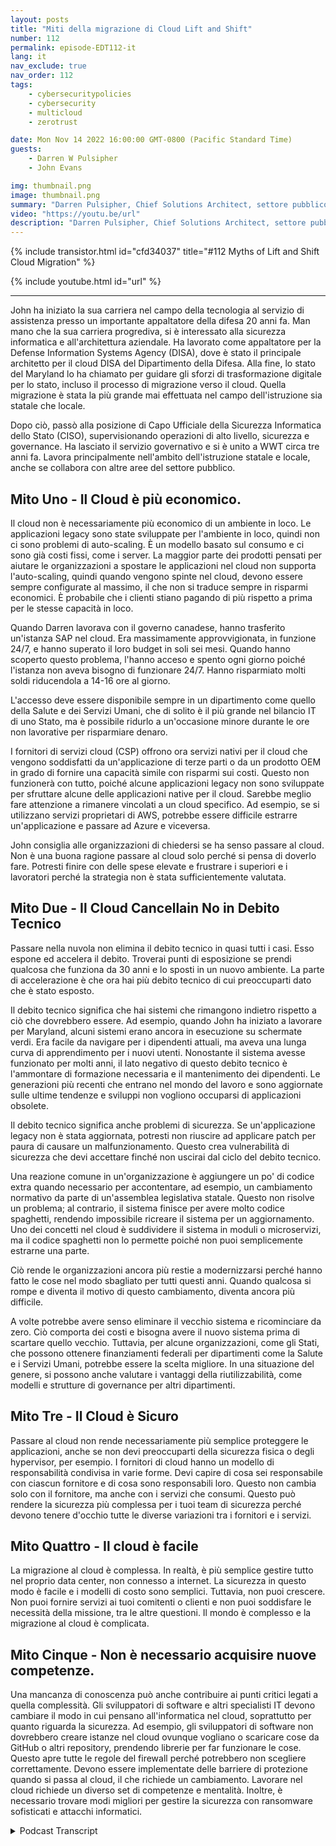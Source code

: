 ```yaml
---
layout: posts
title: "Miti della migrazione di Cloud Lift and Shift"
number: 112
permalink: episode-EDT112-it
lang: it
nav_exclude: true
nav_order: 112
tags:
    - cybersecuritypolicies
    - cybersecurity
    - multicloud
    - zerotrust

date: Mon Nov 14 2022 16:00:00 GMT-0800 (Pacific Standard Time)
guests:
    - Darren W Pulsipher
    - John Evans

img: thumbnail.png
image: thumbnail.png
summary: "Darren Pulsipher, Chief Solutions Architect, settore pubblico, Intel, e John Evans, Consigliere Tecnologico Capo, WWT, discutono cinque miti sulla migrazione del cloud lift and shift."
video: "https://youtu.be/url"
description: "Darren Pulsipher, Chief Solutions Architect, settore pubblico, Intel, e John Evans, Consigliere Tecnologico Capo, WWT, discutono cinque miti sulla migrazione del cloud lift and shift."
---
```


<div>
{% include transistor.html id="cfd34037" title="#112 Myths of Lift and Shift Cloud Migration" %}

{% include youtube.html id="url" %}
</div>

---

John ha iniziato la sua carriera nel campo della tecnologia al servizio di assistenza presso un importante appaltatore della difesa 20 anni fa. Man mano che la sua carriera progrediva, si è interessato alla sicurezza informatica e all'architettura aziendale. Ha lavorato come appaltatore per la Defense Information Systems Agency (DISA), dove è stato il principale architetto per il cloud DISA del Dipartimento della Difesa. Alla fine, lo stato del Maryland lo ha chiamato per guidare gli sforzi di trasformazione digitale per lo stato, incluso il processo di migrazione verso il cloud. Quella migrazione è stata la più grande mai effettuata nel campo dell'istruzione sia statale che locale.

Dopo ciò, passò alla posizione di Capo Ufficiale della Sicurezza Informatica dello Stato (CISO), supervisionando operazioni di alto livello, sicurezza e governance. Ha lasciato il servizio governativo e si è unito a WWT circa tre anni fa. Lavora principalmente nell'ambito dell'istruzione statale e locale, anche se collabora con altre aree del settore pubblico.

## Mito Uno - Il Cloud è più economico.

Il cloud non è necessariamente più economico di un ambiente in loco. Le applicazioni legacy sono state sviluppate per l'ambiente in loco, quindi non ci sono problemi di auto-scaling. È un modello basato sul consumo e ci sono già costi fissi, come i server. La maggior parte dei prodotti pensati per aiutare le organizzazioni a spostare le applicazioni nel cloud non supporta l'auto-scaling, quindi quando vengono spinte nel cloud, devono essere sempre configurate al massimo, il che non si traduce sempre in risparmi economici. È probabile che i clienti stiano pagando di più rispetto a prima per le stesse capacità in loco.

Quando Darren lavorava con il governo canadese, hanno trasferito un'istanza SAP nel cloud. Era massimamente approvvigionata, in funzione 24/7, e hanno superato il loro budget in soli sei mesi. Quando hanno scoperto questo problema, l'hanno acceso e spento ogni giorno poiché l'istanza non aveva bisogno di funzionare 24/7. Hanno risparmiato molti soldi riducendola a 14-16 ore al giorno.

L'accesso deve essere disponibile sempre in un dipartimento come quello della Salute e dei Servizi Umani, che di solito è il più grande nel bilancio IT di uno Stato, ma è possibile ridurlo a un'occasione minore durante le ore non lavorative per risparmiare denaro.

I fornitori di servizi cloud (CSP) offrono ora servizi nativi per il cloud che vengono soddisfatti da un'applicazione di terze parti o da un prodotto OEM in grado di fornire una capacità simile con risparmi sui costi. Questo non funzionerà con tutto, poiché alcune applicazioni legacy non sono sviluppate per sfruttare alcune delle applicazioni native per il cloud. Sarebbe meglio fare attenzione a rimanere vincolati a un cloud specifico. Ad esempio, se si utilizzano servizi proprietari di AWS, potrebbe essere difficile estrarre un'applicazione e passare ad Azure e viceversa.

John consiglia alle organizzazioni di chiedersi se ha senso passare al cloud. Non è una buona ragione passare al cloud solo perché si pensa di doverlo fare. Potresti finire con delle spese elevate e frustrare i superiori e i lavoratori perché la strategia non è stata sufficientemente valutata.

## Mito Due - Il Cloud Cancellain No in Debito Tecnico

Passare nella nuvola non elimina il debito tecnico in quasi tutti i casi. Esso espone ed accelera il debito. Troverai punti di esposizione se prendi qualcosa che funziona da 30 anni e lo sposti in un nuovo ambiente. La parte di accelerazione è che ora hai più debito tecnico di cui preoccuparti dato che è stato esposto.

Il debito tecnico significa che hai sistemi che rimangono indietro rispetto a ciò che dovrebbero essere. Ad esempio, quando John ha iniziato a lavorare per Maryland, alcuni sistemi erano ancora in esecuzione su schermate verdi. Era facile da navigare per i dipendenti attuali, ma aveva una lunga curva di apprendimento per i nuovi utenti. Nonostante il sistema avesse funzionato per molti anni, il lato negativo di questo debito tecnico è l'ammontare di formazione necessaria e il mantenimento dei dipendenti. Le generazioni più recenti che entrano nel mondo del lavoro e sono aggiornate sulle ultime tendenze e sviluppi non vogliono occuparsi di applicazioni obsolete.

Il debito tecnico significa anche problemi di sicurezza. Se un'applicazione legacy non è stata aggiornata, potresti non riuscire ad applicare patch per paura di causare un malfunzionamento. Questo crea vulnerabilità di sicurezza che devi accettare finché non uscirai dal ciclo del debito tecnico.

Una reazione comune in un'organizzazione è aggiungere un po' di codice extra quando necessario per accontentare, ad esempio, un cambiamento normativo da parte di un'assemblea legislativa statale. Questo non risolve un problema; al contrario, il sistema finisce per avere molto codice spaghetti, rendendo impossibile ricreare il sistema per un aggiornamento. Uno dei concetti nel cloud è suddividere il sistema in moduli o microservizi, ma il codice spaghetti non lo permette poiché non puoi semplicemente estrarne una parte.

Ciò rende le organizzazioni ancora più restie a modernizzarsi perché hanno fatto le cose nel modo sbagliato per tutti questi anni. Quando qualcosa si rompe e diventa il motivo di questo cambiamento, diventa ancora più difficile.

A volte potrebbe avere senso eliminare il vecchio sistema e ricominciare da zero. Ciò comporta dei costi e bisogna avere il nuovo sistema prima di scartare quello vecchio. Tuttavia, per alcune organizzazioni, come gli Stati, che possono ottenere finanziamenti federali per dipartimenti come la Salute e i Servizi Umani, potrebbe essere la scelta migliore. In una situazione del genere, si possono anche valutare i vantaggi della riutilizzabilità, come modelli e strutture di governance per altri dipartimenti.

## Mito Tre - Il Cloud è Sicuro

Passare al cloud non rende necessariamente più semplice proteggere le applicazioni, anche se non devi preoccuparti della sicurezza fisica o degli hypervisor, per esempio. I fornitori di cloud hanno un modello di responsabilità condivisa in varie forme. Devi capire di cosa sei responsabile con ciascun fornitore e di cosa sono responsabili loro. Questo non cambia solo con il fornitore, ma anche con i servizi che consumi. Questo può rendere la sicurezza più complessa per i tuoi team di sicurezza perché devono tenere d'occhio tutte le diverse variazioni tra i fornitori e i servizi.

## Mito Quattro - Il cloud è facile

La migrazione al cloud è complessa. In realtà, è più semplice gestire tutto nel proprio data center, non connesso a internet. La sicurezza in questo modo è facile e i modelli di costo sono semplici. Tuttavia, non puoi crescere. Non puoi fornire servizi ai tuoi comitenti o clienti e non puoi soddisfare le necessità della missione, tra le altre questioni. Il mondo è complesso e la migrazione al cloud è complicata.

## Mito Cinque - Non è necessario acquisire nuove competenze.

Una mancanza di conoscenza può anche contribuire ai punti critici legati a quella complessità. Gli sviluppatori di software e altri specialisti IT devono cambiare il modo in cui pensano all'informatica nel cloud, soprattutto per quanto riguarda la sicurezza. Ad esempio, gli sviluppatori di software non dovrebbero creare istanze nel cloud ovunque vogliano o scaricare cose da GitHub o altri repository, prendendo librerie per far funzionare le cose. Questo apre tutte le regole del firewall perché potrebbero non scegliere correttamente. Devono essere implementate delle barriere di protezione quando si passa al cloud, il che richiede un cambiamento. Lavorare nel cloud richiede un diverso set di competenze e mentalità. Inoltre, è necessario trovare modi migliori per gestire la sicurezza con ransomware sofisticati e attacchi informatici.



<details>
<summary> Podcast Transcript </summary>

<p></p>

</details>

